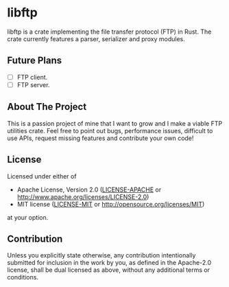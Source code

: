 # libftp

libftp is a crate implementing the file transfer protocol (FTP) in Rust. The crate currently features a parser, serializer and proxy modules.

## Future Plans
- [ ] FTP client.
- [ ] FTP server.

## About The Project

This is a passion project of mine that I want to grow and I make a viable FTP utilities crate.
Feel free to point out bugs, performance issues, difficult to use APIs, request missing features and contribute your own code! 

## License

Licensed under either of

 * Apache License, Version 2.0
   ([LICENSE-APACHE](LICENSE-APACHE) or http://www.apache.org/licenses/LICENSE-2.0)
 * MIT license
   ([LICENSE-MIT](LICENSE-MIT) or http://opensource.org/licenses/MIT)

at your option.

## Contribution

Unless you explicitly state otherwise, any contribution intentionally submitted
for inclusion in the work by you, as defined in the Apache-2.0 license, shall be
dual licensed as above, without any additional terms or conditions.
